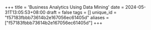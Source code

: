 +++
title = 'Business Analytics Using Data Mining'
date = 2024-05-31T13:05:53+08:00
draft = false
tags = []
unique_id = "f57183fbbb73614b2e167056ec61405d"
aliases = ["f57183fbbb73614b2e167056ec61405d"]
+++

